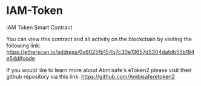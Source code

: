 # IAM-Token
iAM Token Smart Contract

You can view this contract and all activity on the blockchain by visiting the following link: https://etherscan.io/address/0x6025fb154b7c30e13657d5304dafdb55b194e5dd#code

If you would like to learn more about Abmisafe's eToken2 please visit their github repository via this link: https://github.com/Ambisafe/etoken2
